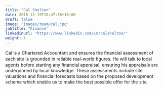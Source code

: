 ```yaml
---
title: "Cal Shelton"
date: 2018-11-19T10:47:58+10:00
draft: false
image: "images/team/cal.jpg"
jobtitle: "Finance"
linkedinurl: "https://www.linkedin.com/in/calshelton/"
weight: 4
---
```


Cal is a Chartered Accountant and ensures the ﬁnancial assessment of each site is grounded in reliable real-world ﬁgures. He will talk to local agents before starting any ﬁnancial appraisal, ensuring his appraisals are underpinned by local knowledge. These assessments include site valuations and ﬁnancial forecasts based on the proposed development scheme which enable us to make the best possible offer for the site.
